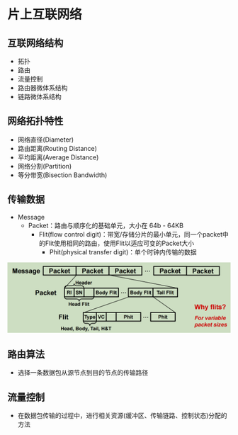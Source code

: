 # 片上互联网络

## 互联网络结构

- 拓扑
- 路由
- 流量控制
- 路由器微体系结构
- 链路微体系结构

## 网络拓扑特性

- 网络直径(Diameter)
- 路由距离(Routing Distance)
- 平均距离(Average Distance)
- 网络分割(Partition)
- 等分带宽(Bisection Bandwidth)


## 传输数据

- Message
  - Packet：路由与顺序化的基础单元，大小在 64b - 64KB
    - Flit(flow control digit)：带宽/存储分片的最小单元，同一个packet中的Flit使用相同的路由，使用Flit以适应可变的Packet大小
      - Phit(physical transfer digit)：单个时钟内传输的数据

![message、packet、flit、phit](./img/2022-05-14-10-00-37.png)

## 路由算法

- 选择一条数据包从源节点到目的节点的传输路径

## 流量控制

- 在数据包传输的过程中，进行相关资源(缓冲区、传输链路、控制状态)分配的方法